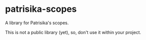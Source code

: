 patrisika-scopes
================
A library for Patrisika's scopes.

This is not a public library (yet), so, don't use it within your project.